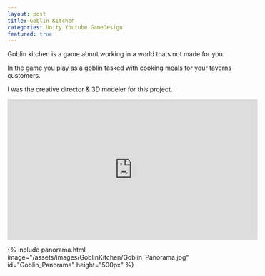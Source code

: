 ```yaml
---
layout: post
title: Goblin Kitchen
categories: Unity Youtube GameDesign
featured: true
---
```

Goblin kitchen is a game about working in a world thats not made for you. 

In the game you play as a goblin tasked with cooking meals for your taverns customers.

I was the creative director & 3D modeler for this project. 


<iframe width="560" height="315" src="https://www.youtube.com/embed/d1HAApUUcRQ" title="Goblin Kitchen" frameborder="0" allow="accelerometer; autoplay; clipboard-write; encrypted-media; gyroscope; picture-in-picture; web-share" allowfullscreen></iframe>


<!-- 360 panorama
assets\images\GoblinKitchen\Goblin_Panorama.jpg -->
{% include panorama.html image="/assets/images/GoblinKitchen/Goblin_Panorama.jpg" id="Goblin_Panorama" height="500px" %}